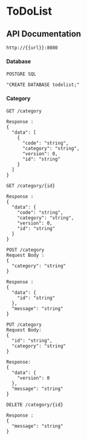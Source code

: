 # ToDoList

## API Documentation
```
http://{{url}}:8080
```

#### Database
```
POSTGRE SQL

"CREATE DATABASE todolist;"
```

#### Category

```
GET /category

Response :
{
  "data": [
    {
      "code": "string",
      "category": "string",
      "version": 0,
      "id": "string"
    }
  ]
}
```
```
GET /category/{id}

Response :
{
  "data": {
    "code": "string",
    "category": "string",
    "version": 0,
    "id": "string"
  }
}
```

```
POST /category
Request Body :
{
  "category": "string"
}

Response :
{
  "data": {
    "id": "string"
  },
  "message": "string"
}
```

```
PUT /category
Request Body:
{
  "id": "string",
  "category": "string"
}

Response:
{
  "data": {
    "version": 0
  },
  "message": "string"
}
```

```
DELETE /category/{id}

Response :
{
  "message": "string"
}
```





